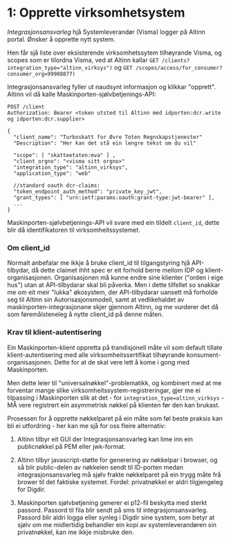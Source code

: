 # 1: Opprette virksomhetsystem

*Integrasjonsansvarleg* hjå Systemleverandør (Visma) logger på Altinn portal. Ønsker å opprette nytt system.

Hen får sjå liste over eksisterende virksomhetssytem tilhøyrande Visma, og scopes som er tilordna Visma, ved at Altinn kallar
`GET /clients?integration_type="altinn_virksys")` og `GET /scopes/access/for_consumer?consumer_org=99988877)`

Integrasjonsansvarleg fyller ut naudsynt informasjon og klikkar "opprett". Altinn vil då kalle Maskinporten-sjølvbetjenings-API:
```
POST /client
Authorization: Bearer <token utsted til Altinn med idporten:dcr.write og idporten:dcr.supplier>

{
  "client_name": "Turboskatt for Øvre Toten Regnskapstjenester"
  "Description": "Her kan det stå ein lengre tekst om du vil"

  "scope": [ "skatteetaten:mva" ] ,
  "client_orgno": "<visma sitt orgno>"
  "integration_type": "altinn_virksys",
  "application_type": "web"

  //standard oauth dcr-claims:
  "token_endpoint_auth_method": "private_key_jwt",
  "grant_types": [ "urn:ietf:params:oauth:grant-type:jwt-bearer" ],
  ...
}
```

Maskinporten-sjølvbetjenings-API vil svare med ein tildelt `client_id`, dette blir då identifikatoren til virksomheitssystemet.  

### Om client_id

Normalt anbefalar me ikkje å bruke client_id til tilgangstyring hjå API-tilbydar, då dette claimet ihht spec er eit forhold berre mellom IDP og klient-organisasjonen. Organisasjonen må kunne endre sine klienter ("orden i eige hus") utan at API-tilbydarar skal bli påverka.  Men i dette tilfellet so snakkar me om eit meir "lukka" økosystem, der API-tilbydarar uansett må forholde seg til Altinn sin Autorisasjonsmodell, samt at vedlikehaldet av maskinporten-integrasjonane skjer gjennom Altinn, og me vurderer det då som føremålsteneleg å nytte client_id på denne måten.

### Krav til klient-autentisering

Ein Maskinporten-klient oppretta på trandisjonell måte vil som default tillate klient-autentisering med alle virksomheitssertifikat tilhøyrande konsument-organisasjonen. Dette for at de skal vere lett å kome i gong med Maskinporten.

Men dette leier til "universalnøkkel"-problematikk, og kombinert med at me forventar mange slike virksomheitssystem-registreringar, gjer me ei tilpassing i Maskinporten slik at det - for `integration_type=altinn_virksys` -  MÅ vere registrert ein asymmetrisk nøkkel på klienten før den kan brukast.

Prosessen for å opprette nøkkelparet på ein måte som føl beste praksis kan bli ei utfordring - her kan me sjå for oss fleire alternativ:

1. Altinn tilbyr eit GUI der Integrasjonsansvarleg kan lime inn ein publicnøkkel på PEM eller jwk-format.

2. Altinn tilbyr javascript-støtte for generering av nøkkelpar i browser, og så blir public-delen av nøkkelen sendt til ID-porten medan integrasjonsansvarleg må sjølv frakte nøkkelparet på ein trygg måte frå brower til det faktiske systemet. Fordel: privatnøkkel er aldri tilgjengeleg for Digdir.

3. Maskinporten sjølvbetjening generer ei p12-fil beskytta med sterkt passord. Passord til fila blir sendt på sms til integrasjonsansvarleg. Passord blir aldri logga eller synleg i Digdir sine system, som betyr at sjølv om me midlertidig behandler ein kopi av systemleverandøren sin privatnøkkel, kan me ikkje misbruke den. 
